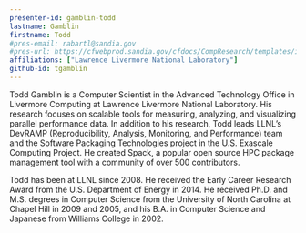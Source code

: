 ```yaml
---
presenter-id: gamblin-todd
lastname: Gamblin
firstname: Todd
#pres-email: rabartl@sandia.gov
#pres-url: https://cfwebprod.sandia.gov/cfdocs/CompResearch/templates/insert/profile.cfm?snl_id=26401
affiliations: ["Lawrence Livermore National Laboratory"]
github-id: tgamblin
---
```

Todd Gamblin is a Computer Scientist in the Advanced Technology Office in Livermore Computing at Lawrence Livermore National Laboratory. His research focuses on scalable tools for measuring, analyzing, and visualizing parallel performance data. In addition to his research, Todd leads LLNL’s DevRAMP (Reproducibility, Analysis, Monitoring, and Performance) team and the Software Packaging Technologies project in the U.S. Exascale Computing Project. He created Spack, a popular open source HPC package management tool with a community of over 500 contributors.

Todd has been at LLNL since 2008. He received the Early Career Research Award from the U.S. Department of Energy in 2014. He received Ph.D. and M.S. degrees in Computer Science from the University of North Carolina at Chapel Hill in 2009 and 2005, and his B.A. in Computer Science and Japanese from Williams College in 2002.
